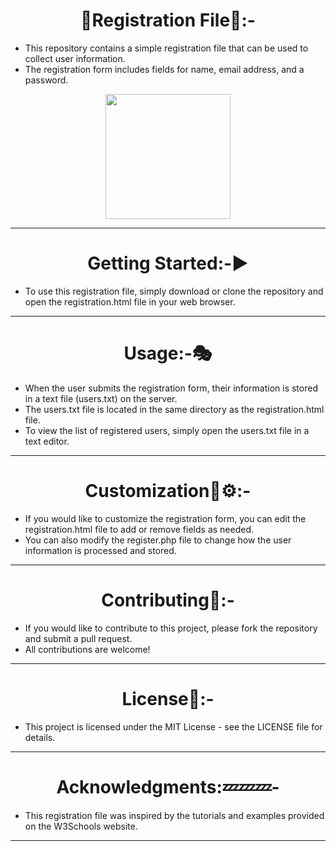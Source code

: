 <h1 align="center">📱Registration File🧾:-</h1>

- This repository contains a simple registration file that can be used to collect user information.
- The registration form includes fields for name, email address, and a password.
<p align="center">
<img height="200" wedith="200" src="https://truemaths.com/wp-content/uploads/2019/11/Register_Now.gif"></p>

<hr>
<h1 align="center">Getting Started:-▶️</h1>

- To use this registration file, simply download or clone the repository and open the registration.html file in your web browser.
<hr>
<h1 align="center">Usage:-🎭</h1>

- When the user submits the registration form, their information is stored in a text file (users.txt) on the server.
- The users.txt file is located in the same directory as the registration.html file.
- To view the list of registered users, simply open the users.txt file in a text editor.
<hr>
<h1 align="center">Customization🔧⚙️:-</h1>

- If you would like to customize the registration form, you can edit the registration.html file to add or remove fields as needed.
- You can also modify the register.php file to change how the user information is processed and stored.
<hr>
<h1 align="center">Contributing👫:-</h1>

- If you would like to contribute to this project, please fork the repository and submit a pull request.
- All contributions are welcome!
<hr>
<h1 align="center">License📙:-</h1>

- This project is licensed under the MIT License - see the LICENSE file for details.
<hr>
<h1 align="center">Acknowledgments:💤💤💤-</h1>

- This registration file was inspired by the tutorials and examples provided on the W3Schools website.
<hr>
